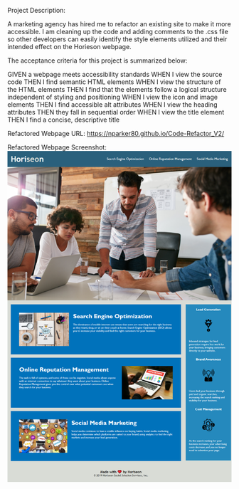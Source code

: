 Project Description:

A marketing agency has hired me to refactor an existing site to make it more accessible. I am cleaning up the code and adding comments to the .css file so other developers can easily identify the style elements utilized and their intended effect on the Horieson webpage.



The acceptance criteria for this project is summarized below:

GIVEN a webpage meets accessibility standards
WHEN I view the source code
THEN I find semantic HTML elements
WHEN I view the structure of the HTML elements
THEN I find that the elements follow a logical structure independent of styling and positioning
WHEN I view the icon and image elements
THEN I find accessible alt attributes
WHEN I view the heading attributes
THEN they fall in sequential order
WHEN I view the title element
THEN I find a concise, descriptive title

Refactored Webpage URL:
https://nparker80.github.io/Code-Refactor_V2/

Refactored Webpage Screenshot:
![Screenshot](Horieson_Screenshot.png)
